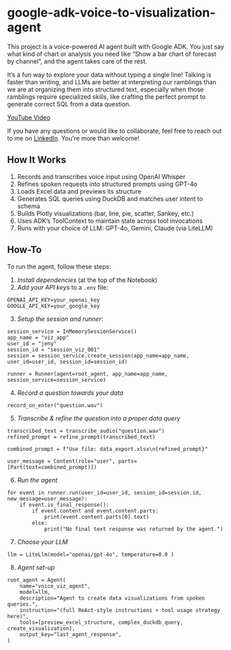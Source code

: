 # google-adk-voice-to-visualization-agent

This project is a voice-powered AI agent built with Google ADK. You just say what kind of chart or analysis you need like “Show a bar chart of forecast by channel”, and the agent takes care of the rest.

It’s a fun way to explore your data without typing a single line! Talking is faster than writing, and LLMs are better at interpreting our ramblings than we are at organizing them into structured text, especially when those ramblings require specialized skills, like crafting the perfect prompt to generate correct SQL from a data question.

[YouTube Video](https://www.youtube.com/watch?v=IRqqnE_v7N0)

If you have any questions or would like to collaborate, feel free to reach out to me on [LinkedIn](https://www.linkedin.com/in/jenya-stoeva-60477249/). You're more than welcome!

## How It Works

1. Records and transcribes voice input using OpenAI Whisper
2. Refines spoken requests into structured prompts using GPT-4o
3. Loads Excel data and previews its structure
4. Generates SQL queries using DuckDB and matches user intent to schema
5. Builds Plotly visualizations (bar, line, pie, scatter, Sankey, etc.)
6. Uses ADK’s ToolContext to maintain state across tool invocations
7. Runs with your choice of LLM: GPT-4o, Gemini, Claude (via LiteLLM)

## How-To
To run the agent, follow these steps: 

1. *Install dependencies* (at the top of the Notebook)
2. *Add your API keys* to a ```.env``` file:
```
OPENAI_API_KEY=your_openai_key
GOOGLE_API_KEY=your_google_key
```
3. *Setup the session and runner*:

```
session_service = InMemorySessionService()
app_name = "viz_app"
user_id = "jeny"
session_id = "session_viz_001"
session = session_service.create_session(app_name=app_name, user_id=user_id, session_id=session_id)

runner = Runner(agent=root_agent, app_name=app_name, session_service=session_service)
```
4. *Record a question towards your data*
```
record_on_enter("question.wav")
```
5. *Transcribe & refine the question into a proper data query*
```
transcribed_text = transcribe_audio("question.wav")
refined_prompt = refine_prompt(transcribed_text)

combined_prompt = f"Use file: data_export.xlsx\n{refined_prompt}"

user_message = Content(role="user", parts=[Part(text=combined_prompt)])
```
6. *Run the agent*
```
for event in runner.run(user_id=user_id, session_id=session.id, new_message=user_message):
    if event.is_final_response():
        if event.content and event.content.parts:
            print(event.content.parts[0].text)
        else:
            print("No final text response was returned by the agent.")
```
7. *Choose your LLM*
```
llm = LiteLlm(model="openai/gpt-4o", temperature=0.0 )
```
8. *Agent set-up*
```
root_agent = Agent(
    name="voice_viz_agent",
    model=llm,
    description="Agent to create data visualizations from spoken queries.",
    instruction="(full ReAct-style instructions + tool usage strategy here)",
    tools=[preview_excel_structure, complex_duckdb_query, create_visualization],
    output_key="last_agent_response",
)
```

